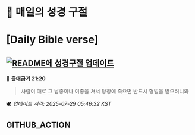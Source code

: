# 🙏 매일의 성경 구절
# [Daily Bible verse]
## [![README에 성경구절 업데이트](https://github.com/DONGSUKA/first_test/actions/workflows/update-readme-bible.yml/badge.svg)](https://github.com/DONGSUKA/first_test/actions/workflows/update-readme-bible.yml)
<!-- START_BIBLE_VERSE -->
📖 **출애굽기 21:20**
> 사람이 매로 그 남종이나 여종을 쳐서 당장에 죽으면 반드시 형벌을 받으려니와

🕊️ _업데이트 시각: 2025-07-29 05:46:32 KST_
  <!-- END_BIBLE_VERSE -->
## GITHUB_ACTION
